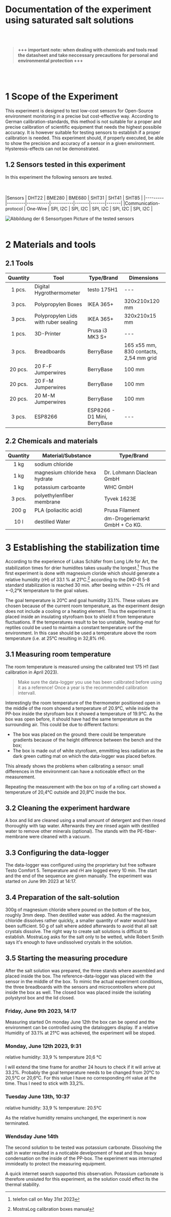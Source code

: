 Documentation of the experiment using saturated salt solutions
===
<br/><br/>
> __+++ important note: when dealing with chemicals and tools read the datasheet and take neccessary precautions for personal and environmental protection +++__

<br/><br/>

# 1 Scope of the Experiment
This experiment is designed to test low-cost sensors for Open-Source environment monitoring in a precise but cost-effective way. According to German calibration-standards, this method is not suitable for a proper and precise calibration of scientific equipment that needs the highest possibile accuracy. It is however suitable for testing sensors to establish if a proper calibration is needed.
This experiment should, if properly executed, be able to show the precision  and accuracy of a sensor in  a given environment. Hysteresis-effects can not be demonstrated.

## 1.2 Sensors tested in this experiment
In this experiment the following sensors are tested.

<br/><br/>
|Sensors |	DHT22	| BME280	| BME680	| SHT31	| SHT41	| SHT85 |
|---------|---------|-----------|-----------|-------|-------|-------|
|Communication-protocol |	One-Wire	| SPI, I2C	| SPI, I2C	| SPI, I2C	| SPI, I2C	| SPI, I2C |

![Abbildung der 6 Sensortypen](https://github.com/ZieBar/M.A.-Thesis/blob/e8368e8d98c811b5c88421134cfb4076032809b6/Experiment/Abbildungen/_DSC3556.jpg)
Picture of the tested sensors
<br/><br/>



# 2 Materials and tools

## 2.1 Tools

|Quantity|Tool|Type/Brand|Dimensions|
|:---:|---|---|---|
|1 pcs.|Digital Hygrothermometer|testo 175H1|---|
|3 pcs.|Polypropylen Boxes |IKEA 365+|320x210x120 mm|
|3 pcs.|Polypropylen Lids with ruber sealing|IKEA 365+|320x210x15 mm|
|1 pcs.|3D-Printer|Prusa i3 MK3 S+|---|
|3 pcs.|Breadboards|BerryBase|165 x55 mm, 830 contacts, 2,54 mm grid|
|20 pcs.|20 F-F Jumperwires|BerryBase|100 mm|
|20 pcs.|20 F-M Jumperwires|BerryBase|100 mm|
|20 pcs.|20 M-M Jumperwires|BerryBase|100 mm|
|3 pcs.|ESP8266|ESP8266 - D1 Mini, BerryBase|---|

## 2.2 Chemicals and materials

|Quantity|Material/Substance|Type/Brand|
|:---:|---|---|
|1 kg|sodium chloride||
|1 kg|magnesium chloride hexa hydrate|Dr. Lohmann Diaclean GmbH|
|1 kg|potassium carboante|WHC GmbH|
|3 pcs.|polyethylenfiber membrane|Tyvek 1623E|
|200 g|PLA (poliacitic acid)|Prusa Filament|
|10 l|destilled Water|dm-Drogeriemarkt GmbH + Co KG.|


# 3 Establishing the stabilization time

According to the experience of Lukas Schäfer from Long Life for Art, the stabilization times for drier humidites takes usually the longest.[^1] Thus the first experiment is done with magnesium cloride which should generate a relative humidity (rH) of 33.1 % at 21°C.[^2] according to the DKD-R 5-8 standard stabilization is reached 30 min. after beeing within  +-2% rH and +-0,2°K temperature to the goal values.

The goal temperature is 20°C and goal humidity 33.1%. These values are chosen because of the current room temperature, as the experiment design does not include a cooling or a heating element. Thus the experiment is placed inside an insulating styrofoam box to shield it from temperature fluctuations. If the temperatures result to be too unstable, heating-mat for reptiles could be used to maintain a constant temperature ovf the environment. In this case should be used a temperature above the room temperature (i.e. at 25°C resulting in 32,8% rH).

## 3.1 Measuring room temperature
The room temperature is measured unsing the calibrated test 175 H1 (last calibration in April 2023).
> Make sure the data-logger you use has been calibrated before using it as a reference! Once a year is the recommended calibration intervall.

Interestingly the room temperature of the thermometer positioned open in the middle of the room showed a temperature of 20.9°C, while inside the PP-box inside the styrofoam box it showed a temperature of 19.9°C. 
As the box was open before, it should have had the same temperature as the surrounding air.
This could be due to different factors: 
- The box was placed on the ground: there could be temperature gradients because of the height difference between the bench and the box;
- The box is made out of white styrofoam, emmitting less radiation as the dark green cutting mat on which the data-logger was placed before.

This already shows the problems when calibrating a sensor: small differences in the environment can have a noticeable effect on the measurement.

Repeating the measurement with the box on top of a rolling cart showed a temperature of 20,4°C outside and 20,8°C inside the box.


## 3.2 Cleaning the experiment hardware

A box and lid are cleaned using a small amount of detergent and then rinsed thoroughly with tap water. Afterwards they are rinsed again with destilled water to remove other minerals (optional).
The stands with the PE-fiber-membrane were cleaned with a vacuum.

## 3.3 Configuring the data-logger
The data-logger was configured using the proprietary but free software Testo Comfort 5. Temperature and rH are logged every 10 min. The start and the end of the sequence are given manually.
The experiment was started on June 9th 2023 at 14:17.

## 3.4 Preparation of the salt-solution

300g of magnesium chloride where poured on the bottom of the box, roughly 3mm deep. Then destilled water was added.
As the magnesium chloride dissolves rather quickly, a smaller quantity of water would have been sufficient. 50 g of salt where added afterwards to avoid that all salt crystals dissolve. 
The right way to create salt solutions is difficult to establish. MostraLog asks for the salt only to be wetted, while Robert Smith says it's enough to have undissolved crystals in the solution.

## 3.5 Starting the measuring procedure

After the salt solution was prepared, the three stands where assembled and placed inside the box. The reference-data-logger was placed with the sensor in the middle of the box. To mimic the actual experiment conditions, the three breadboards with the sensors and microcontrollers where put inside the box as well. 
The closed box was placed inside the isolating polystyrol box and the lid closed.

### Friday, June 9th 2023, 14:17

Measuring started
On monday June 12th the box can be opend and the environment can be controlled using the dataloggers display. If a relative Humidity of 33.1% at 21°C was achieved, the experiment will be stoped.

### Monday, June 12th 2023, 9:31

relative humidity: 33,9 %
temperature 20,6 °C

I will extend the time frame for another 24 hours to check if it will arrive at 33.2%.
Probably the goal temperature needs to be changed from 20°C to 20,5°C or 20,6°C. For this value I have no corresponding rH value at the time. Thus I need to stick with 33,2%.

### Tuesday June 13th, 10:37

relative humidity: 33,9 %
temperature: 20.5°C

As the relative humidity remains unchanged, the experiment is now terminated. 

### Wendsday June 14th

The second solution to be tested was potassium carbonate. Dissolving the salt in water resulted in a noticable develpoment of heat and thus heavy condensation on the inside of the PP-box. The experiment was interrupted immideatly to protect the measuring equipment.

A quick internet search supported this observation. Potassium carbonate is therefore unsiuted for this experiment, as the solution could effect its the thermal stability.




[^1]: telefon call on May 31st 2023
[^2]: MostraLog calibration boxes manual
